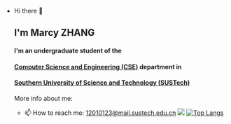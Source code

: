 - Hi there 👋

  ## I'm Marcy ZHANG

  #### I'm an undergraduate student of the

  ####  [Computer Science and Engineering (CSE)](https://cse.sustech.edu.cn/) department in

  ####  [Southern University of Science and Technology (SUSTech)](https://www.sustech.edu.cn/) 

  More info about me:

  - 📫 How to reach me: 12010123@mail.sustech.edu.cn
    ![](https://github-readme-stats.vercel.app/api?username=MarsyCantStopCoding)
    [![Top Langs](https://github-readme-stats.vercel.app/api/top-langs/?username=MarsyCantStopCoding&layout=compact)](https://github.com/Christmas/github-readme-stats)
